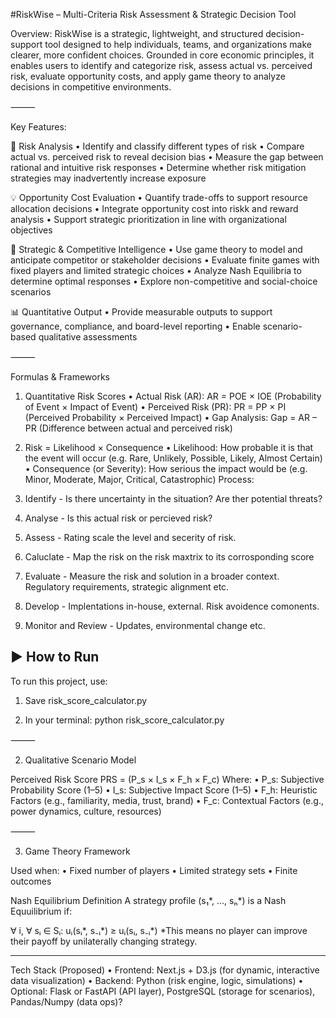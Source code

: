 #RiskWise – Multi-Criteria Risk Assessment & Strategic Decision Tool

Overview:
RiskWise is a strategic, lightweight, and structured decision-support tool designed to help individuals, teams, and organizations make clearer, more confident choices. Grounded in core economic principles, it enables users to identify and categorize risk, assess actual vs. perceived risk, evaluate opportunity costs, and apply game theory to analyze decisions in competitive environments.

⸻

Key Features:

🧠 Risk Analysis
	•	Identify and classify different types of risk
	•	Compare actual vs. perceived risk to reveal decision bias
	•	Measure the gap between rational and intuitive risk responses
	•	Determine whether risk mitigation strategies may inadvertently increase exposure

💡 Opportunity Cost Evaluation
	•	Quantify trade-offs to support resource allocation decisions
	•	Integrate opportunity cost into riskk and reward analysis
	•	Support strategic prioritization in line with organizational objectives

🎯 Strategic & Competitive Intelligence
	•	Use game theory to model and anticipate competitor or stakeholder decisions
	•	Evaluate finite games with fixed players and limited strategic choices
	•	Analyze Nash Equilibria to determine optimal responses
	•	Explore non-competitive and social-choice scenarios

📊 Quantitative Output
	•	Provide measurable outputs to support governance, compliance, and board-level reporting
	•	Enable scenario-based qualitative assessments

⸻

Formulas & Frameworks

1. Quantitative Risk Scores
	•	Actual Risk (AR):
AR = POE × IOE
(Probability of Event × Impact of Event)
	•	Perceived Risk (PR):
PR = PP × PI
(Perceived Probability × Perceived Impact)
	•	Gap Analysis:
Gap = AR – PR
(Difference between actual and perceived risk)

2. Risk = Likelihood × Consequence
	•	Likelihood: How probable it is that the event will occur (e.g. Rare, Unlikely, Possible, Likely, Almost Certain)
	•	Consequence (or Severity): How serious the impact would be (e.g. Minor, Moderate, Major, Critical, Catastrophic)
Process:
1. Identify - Is there uncertainty in the situation? Are ther potential threats?
2. Analyse - Is this actual risk or percieved risk? 
3. Assess - Rating scale the level and secerity of risk.
4. Caluclate - Map the risk on the risk maxtrix to its corrosponding score
5. Evaluate - Measure the risk and solution in a broader context. Regulatory requirements, strategic alignment etc.
7. Develop - Implentations in-house, external. Risk avoidence comonents.
8. Monitor and Review - Updates, environmental change etc.

## ▶️ How to Run

To run this project, use:

1. Save risk_score_calculator.py

2. In your terminal:
   	python risk_score_calculator.py

⸻

2. Qualitative Scenario Model

Perceived Risk Score
PRS = (P_s × I_s × F_h × F_c)
Where:
	•	P_s: Subjective Probability Score (1–5)
	•	I_s: Subjective Impact Score (1–5)
	•	F_h: Heuristic Factors (e.g., familiarity, media, trust, brand)
	•	F_c: Contextual Factors (e.g., power dynamics, culture, resources)

⸻

3. Game Theory Framework

Used when:
	•	Fixed number of players
	•	Limited strategy sets
	•	Finite outcomes

Nash Equilibrium Definition
A strategy profile (s₁*, …, sₙ*) is a Nash Equuilibrium if:

∀ i, ∀ sᵢ ∈ Sᵢ:  uᵢ(sᵢ*, s₋ᵢ*) ≥ uᵢ(sᵢ, s₋ᵢ*)
*This means no player can improve their payoff by unilaterally changing strategy.

-----

Tech Stack (Proposed)
	•	Frontend: Next.js + D3.js (for dynamic, interactive data visualization)
	•	Backend: Python (risk engine, logic, simulations)
	•	Optional: Flask or FastAPI (API layer), PostgreSQL (storage for scenarios), Pandas/Numpy (data ops)?







